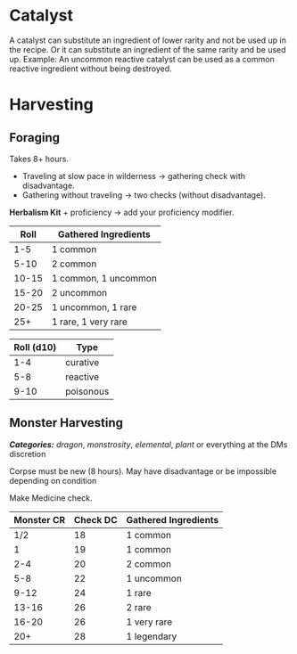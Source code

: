 # Catalyst
A catalyst can substitute an ingredient of lower rarity and not be used up in the recipe. Or it can substitute an ingredient of the same rarity and be used up.
Example: An uncommon reactive catalyst can be used as a common reactive ingredient without being destroyed.
# Harvesting
## Foraging
Takes 8+ hours.
- Traveling at slow pace in wilderness -> gathering check with disadvantage. 
- Gathering without traveling -> two checks (without disadvantage).

**Herbalism Kit** + proficiency -> add your proficiency modifier.

| Roll  | Gathered Ingredients |
| ----- | -------------------- |
| 1-5   | 1 common             |
| 5-10  | 2 common             |
| 10-15 | 1 common, 1 uncommon |
| 15-20 | 2 uncommon           |
| 20-25 | 1 uncommon, 1 rare   |
| 25+   | 1 rare, 1 very rare  |

| Roll (d10) | Type      |
| ---------- | --------- |
| 1-4        | curative  |
| 5-8        | reactive  |
| 9-10       | poisonous |

## Monster Harvesting
***Categories:*** _dragon_, _monstrosity_, _elemental_, _plant_ or everything at the DMs discretion

Corpse must be new (8 hours).
May have disadvantage or be impossible depending on condition

Make Medicine check.

| Monster CR | Check DC | Gathered Ingredients |
| ---------- | -------- | -------------------- |
| 1/2        | 18       | 1 common             |
| 1          | 19       | 1 common             |
| 2-4        | 20       | 2 common             |
| 5-8        | 22       | 1 uncommon           |
| 9-12       | 24       | 1 rare               |
| 13-16      | 26       | 2 rare               |
| 16-20      | 26       | 1 very rare          |
| 20+        | 28       | 1 legendary          |

